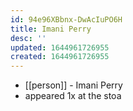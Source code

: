 ```yaml
---
id: 94e96XBbnx-DwAcIuPO6H
title: Imani Perry
desc: ''
updated: 1644961726955
created: 1644961726955
---
```



- [[person]] - Imani Perry
- appeared 1x at the stoa
